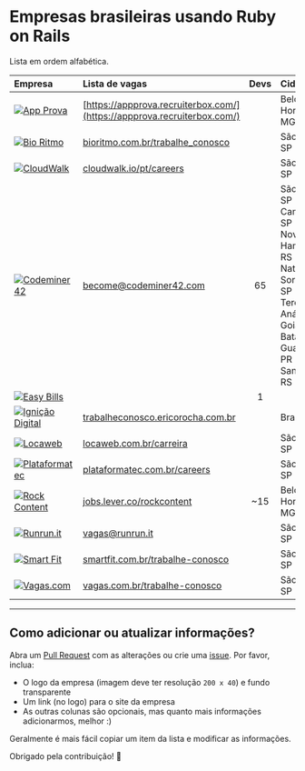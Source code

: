 # Empresas brasileiras usando Ruby on Rails

Lista em ordem alfabética.

| Empresa                                                                                                                                                                    | Lista de vagas                                                                   | Devs  | Cidade                                                                                                                                                                   | Remoto? |
| :---                                                                                                                                                                       | :---                                                                             | :---: | :---                                                                                                                                                                     | :---:   |
| [![App Prova](https://github.com/lucascaton/empresas-brasileiras-usando-ruby-on-rails/blob/master/companies/appprova.png)](http://appprova.com.br/)                        | [https://appprova.recruiterbox.com/](https://appprova.recruiterbox.com/)         |       | Belo Horizonte-MG                                                                                                                                                        |         |
| [![Bio Ritmo](https://github.com/lucascaton/empresas-brasileiras-usando-ruby-on-rails/blob/master/companies/bio-ritmo.png)](https://www.bioritmo.com.br)                   | [bioritmo.com.br/trabalhe_conosco](https://www.bioritmo.com.br/trabalhe_conosco) |       | São Paulo-SP                                                                                                                                                             |         |
| [![CloudWalk](https://github.com/lucascaton/empresas-brasileiras-usando-ruby-on-rails/blob/master/companies/cloud-walk.png)](https://www.cloudwalk.io/pt)                  | [cloudwalk.io/pt/careers](https://www.cloudwalk.io/pt/careers)                   |       | São Paulo-SP                                                                                                                                                             |         |
| [![Codeminer 42](https://github.com/lucascaton/empresas-brasileiras-usando-ruby-on-rails/blob/master/companies/codeminer.png)](https://www.codeminer42.com)                | [become@codeminer42.com](mailto:become@codeminer42.com)                          | 65    | São Paulo-SP<br>Campinas-SP<br>Novo Hamburgo-RS<br>Natal-RN<br>Sorocaba-SP<br>Teresina-PI<br>Anápolis-GO<br>Goiânia-GO<br>Batatais-SP<br>Guarapuava-PR<br>Santa Maria-RS |         |
| [![Easy Bills](https://github.com/lucascaton/empresas-brasileiras-usando-ruby-on-rails/blob/master/companies/easy-bills.png)](https://www.easybills.io/?locale=pt-BR)      |                                                                                  | 1     |                                                                                                                                                                          | ✓       |
| [![Ignição Digital](https://github.com/lucascaton/empresas-brasileiras-usando-ruby-on-rails/blob/master/companies/ignicao-digital.png)](https://www.ignicaodigital.com.br) | [trabalheconosco.ericorocha.com.br](http://trabalheconosco.ericorocha.com.br)    |       | Brasília-DF                                                                                                                                                              |         |
| [![Locaweb](https://github.com/lucascaton/empresas-brasileiras-usando-ruby-on-rails/blob/master/companies/locaweb.png)](https://www.locaweb.com.br)                        | [locaweb.com.br/carreira](https://www.locaweb.com.br/carreira)                   |       | São Paulo-SP                                                                                                                                                             |         |
| [![Plataformatec](https://github.com/lucascaton/empresas-brasileiras-usando-ruby-on-rails/blob/master/companies/plataformatec.png)](http://plataformatec.com.br)           | [plataformatec.com.br/careers](http://plataformatec.com.br/careers)              |       | São Paulo-SP                                                                                                                                                             |         |
| [![Rock Content](https://github.com/lucascaton/empresas-brasileiras-usando-ruby-on-rails/blob/master/companies/rockcontent.png)](https://rockcontent.com)                  | [jobs.lever.co/rockcontent](https://jobs.lever.co/rockcontent)                   | ~15   | Belo Horizonte-MG                                                                                                                                                        | Parcial |
| [![Runrun.it](https://github.com/lucascaton/empresas-brasileiras-usando-ruby-on-rails/blob/master/companies/runrun-it.png)](https://runrun.it/pt-BR)                       | [vagas@runrun.it](mailto:vagas@runrun.it)                                        |       | São Paulo-SP                                                                                                                                                             |         |
| [![Smart Fit](https://github.com/lucascaton/empresas-brasileiras-usando-ruby-on-rails/blob/master/companies/smart-fit.png)](https://www.smartfit.com.br)                   | [smartfit.com.br/trabalhe-conosco](https://www.smartfit.com.br/trabalhe-conosco) |       | São Paulo-SP                                                                                                                                                             |         |
| [![Vagas.com](https://github.com/lucascaton/empresas-brasileiras-usando-ruby-on-rails/blob/master/companies/vagas.png)](https://www.vagas.com.br)                          | [vagas.com.br/trabalhe-conosco](https://www.vagas.com.br/trabalhe-conosco)       |       | São Paulo-SP                                                                                                                                                             |         |

---

## Como adicionar ou atualizar informações?

Abra um [Pull Request](https://github.com/lucascaton/empresas-brasileiras-usando-ruby-on-rails/pulls) com as alterações
ou crie uma [issue](https://github.com/lucascaton/empresas-brasileiras-usando-ruby-on-rails/issues/new). Por favor, inclua:

* O logo da empresa (imagem deve ter resolução `200 x 40`) e fundo transparente
* Um link (no logo) para o site da empresa
* As outras colunas são opcionais, mas quanto mais informações adicionarmos, melhor :)

Geralmente é mais fácil copiar um item da lista e modificar as informações.

Obrigado pela contribuição! 👊
